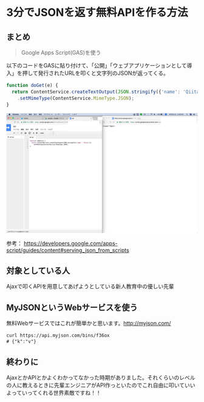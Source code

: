 # 3分でJSONを返す無料APIを作る方法

## まとめ

> Google Apps Script(GAS)を使う

以下のコードをGASに貼り付けて、「公開」「ウェブアプリケーションとして導入」を押して発行されたURLを叩くと文字列のJSONが返ってくる。

```js
function doGet(e) {
  return ContentService.createTextOutput(JSON.stringify({'name': 'Qiita'}))
    .setMimeType(ContentService.MimeType.JSON);
}
```

![スクリーンショット](./ss.jpg)

参考： <https://developers.google.com/apps-script/guides/content#serving_json_from_scripts>

## 対象としている人

Ajaxで叩くAPIを用意してあげようとしている新人教育中の優しい先輩

## MyJSONというWebサービスを使う

無料Webサービスではこれが簡単かと思います。<http://myjson.com/>

```shell
curl https://api.myjson.com/bins/f36ox
# {"k":"v"}
```

## 終わりに

AjaxとかAPIとかよくわかってなかった時期がありました。それくらいのレベルの人に教えるときに先輩エンジニアがAPI作っといたのでこれ自由に叩いていいよっていってくれる世界素敵ですね！！
